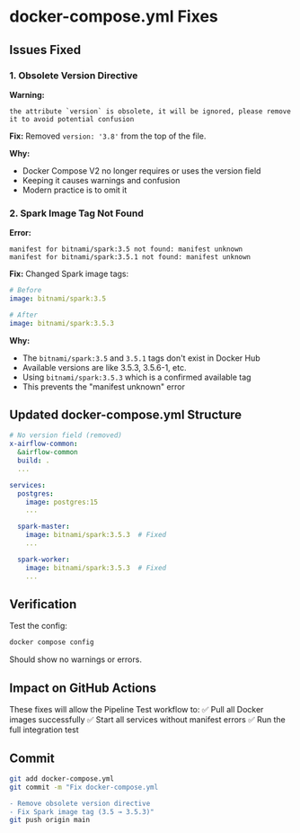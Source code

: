 # docker-compose.yml Fixes

## Issues Fixed

### 1. Obsolete Version Directive
**Warning:**
```
the attribute `version` is obsolete, it will be ignored, please remove it to avoid potential confusion
```

**Fix:**
Removed `version: '3.8'` from the top of the file.

**Why:**
- Docker Compose V2 no longer requires or uses the version field
- Keeping it causes warnings and confusion
- Modern practice is to omit it

### 2. Spark Image Tag Not Found
**Error:**
```
manifest for bitnami/spark:3.5 not found: manifest unknown
manifest for bitnami/spark:3.5.1 not found: manifest unknown
```

**Fix:**
Changed Spark image tags:
```yaml
# Before
image: bitnami/spark:3.5

# After
image: bitnami/spark:3.5.3
```

**Why:**
- The `bitnami/spark:3.5` and `3.5.1` tags don't exist in Docker Hub
- Available versions are like 3.5.3, 3.5.6-1, etc.
- Using `bitnami/spark:3.5.3` which is a confirmed available tag
- This prevents the "manifest unknown" error

## Updated docker-compose.yml Structure

```yaml
# No version field (removed)
x-airflow-common:
  &airflow-common
  build: .
  ...

services:
  postgres:
    image: postgres:15
    ...

  spark-master:
    image: bitnami/spark:3.5.3  # Fixed
    ...

  spark-worker:
    image: bitnami/spark:3.5.3  # Fixed
    ...
```

## Verification

Test the config:
```bash
docker compose config
```

Should show no warnings or errors.

## Impact on GitHub Actions

These fixes will allow the Pipeline Test workflow to:
✅ Pull all Docker images successfully
✅ Start all services without manifest errors
✅ Run the full integration test

## Commit

```bash
git add docker-compose.yml
git commit -m "Fix docker-compose.yml

- Remove obsolete version directive
- Fix Spark image tag (3.5 → 3.5.3)"
git push origin main
```
